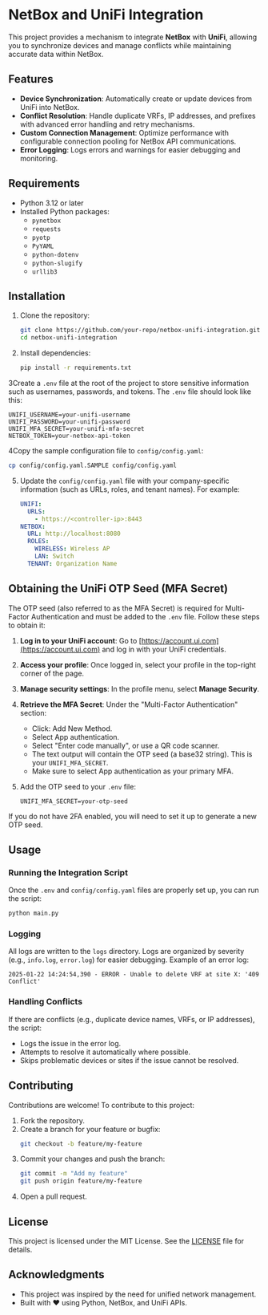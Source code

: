 # NetBox and UniFi Integration

This project provides a mechanism to integrate **NetBox** with **UniFi**, allowing you to synchronize devices and manage conflicts while maintaining accurate data within NetBox.

## Features

- **Device Synchronization**: Automatically create or update devices from UniFi into NetBox.
- **Conflict Resolution**: Handle duplicate VRFs, IP addresses, and prefixes with advanced error handling and retry mechanisms.
- **Custom Connection Management**: Optimize performance with configurable connection pooling for NetBox API communications.
- **Error Logging**: Logs errors and warnings for easier debugging and monitoring.

## Requirements

- Python 3.12 or later
- Installed Python packages:
  - `pynetbox`
  - `requests`
  - `pyotp`
  - `PyYAML`
  - `python-dotenv`
  - `python-slugify`
  - `urllib3`

## Installation

1. Clone the repository:
   ```bash
   git clone https://github.com/your-repo/netbox-unifi-integration.git
   cd netbox-unifi-integration
   ```

2. Install dependencies:
   ```bash
   pip install -r requirements.txt
   ```

3Create a `.env` file at the root of the project to store sensitive information such as usernames, passwords, and tokens. The `.env` file should look like this:
   ```plaintext
   UNIFI_USERNAME=your-unifi-username
   UNIFI_PASSWORD=your-unifi-password
   UNIFI_MFA_SECRET=your-unifi-mfa-secret
   NETBOX_TOKEN=your-netbox-api-token
   ```

4Copy the sample configuration file to `config/config.yaml`:
   ```bash
   cp config/config.yaml.SAMPLE config/config.yaml
   ```
   
5. Update the `config/config.yaml` file with your company-specific information (such as URLs, roles, and tenant names). For example:
   ```yaml
   UNIFI:
     URLS:
       - https://<controller-ip>:8443
   NETBOX:
     URL: http://localhost:8080
     ROLES:
       WIRELESS: Wireless AP
       LAN: Switch
     TENANT: Organization Name
   ```
## Obtaining the UniFi OTP Seed (MFA Secret)

The OTP seed (also referred to as the MFA Secret) is required for Multi-Factor Authentication and must be added to the `.env` file. Follow these steps to obtain it:

1. **Log in to your UniFi account**:
   Go to [https://account.ui.com](https://account.ui.com) and log in with your UniFi credentials.

2. **Access your profile**:
   Once logged in, select your profile in the top-right corner of the page.

3. **Manage security settings**:
   In the profile menu, select **Manage Security**.

4. **Retrieve the MFA Secret**:
   Under the "Multi-Factor Authentication" section:
   - Click: Add New Method.
   - Select App authentication.
   - Select "Enter code manually", or use a QR code scanner.
   - The text output will contain the OTP seed (a base32 string). This is your `UNIFI_MFA_SECRET`.
   - Make sure to select App authentication as your primary MFA.

5. Add the OTP seed to your `.env` file:
   ```plaintext
   UNIFI_MFA_SECRET=your-otp-seed
   ```

If you do not have 2FA enabled, you will need to set it up to generate a new OTP seed.

## Usage

### Running the Integration Script

Once the `.env` and `config/config.yaml` files are properly set up, you can run the script:

```bash
python main.py
```

### Logging

All logs are written to the `logs` directory. Logs are organized by severity (e.g., `info.log`, `error.log`) for easier debugging. Example of an error log:

```plaintext
2025-01-22 14:24:54,390 - ERROR - Unable to delete VRF at site X: '409 Conflict'
```

### Handling Conflicts

If there are conflicts (e.g., duplicate device names, VRFs, or IP addresses), the script:
- Logs the issue in the error log.
- Attempts to resolve it automatically where possible.
- Skips problematic devices or sites if the issue cannot be resolved.

## Contributing

Contributions are welcome! To contribute to this project:
1. Fork the repository.
2. Create a branch for your feature or bugfix:
   ```bash
   git checkout -b feature/my-feature
   ```
3. Commit your changes and push the branch:
   ```bash
   git commit -m "Add my feature"
   git push origin feature/my-feature
   ```
4. Open a pull request.

## License

This project is licensed under the MIT License. See the [LICENSE](LICENSE) file for details.

## Acknowledgments

- This project was inspired by the need for unified network management.
- Built with ❤️ using Python, NetBox, and UniFi APIs.